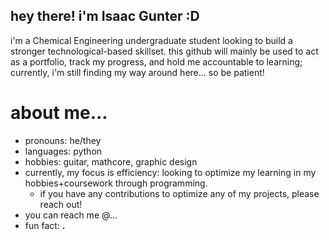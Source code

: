 ## hey there! i'm Isaac Gunter :D
i'm a Chemical Engineering undergraduate student looking to build a stronger technological-based skillset. this github will mainly be used to act as a portfolio, track my progress, and hold me accountable to learning; currently, i'm still finding my way around here... so be patient!

# about me...
- pronouns: he/they
- languages: python
- hobbies: guitar, mathcore, graphic design
- currently, my focus is efficiency: looking to optimize my learning in my hobbies+coursework through programming.
    - if you have any contributions to optimize any of my projects, please reach out!
- you can reach me @...
- fun fact: __.__


<!--
**isaacgun/isaacgun** is a ✨ _special_ ✨ repository because its `README.md` (this file) appears on your GitHub profile.

Here are some ideas to get you started:

- 🔭 I’m currently working on ...
- 🌱 I’m currently learning ...
- 👯 I’m looking to collaborate on ...
- 🤔 I’m looking for help with ...
- 💬 Ask me about ...
- 📫 How to reach me: ...
- 😄 Pronouns: ...
- ⚡ Fun fact: ...
-->
